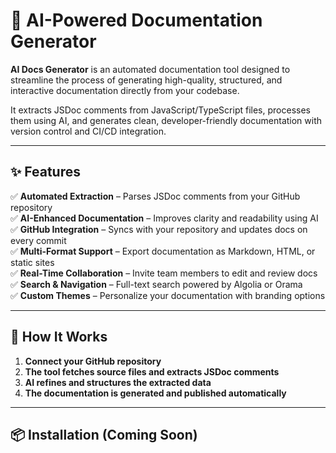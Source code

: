 # 🚀 AI-Powered Documentation Generator

**AI Docs Generator** is an automated documentation tool designed to streamline the process of generating high-quality, structured, and interactive documentation directly from your codebase.

It extracts JSDoc comments from JavaScript/TypeScript files, processes them using AI, and generates clean, developer-friendly documentation with version control and CI/CD integration.

---

## ✨ Features

✅ **Automated Extraction** – Parses JSDoc comments from your GitHub repository  
✅ **AI-Enhanced Documentation** – Improves clarity and readability using AI  
✅ **GitHub Integration** – Syncs with your repository and updates docs on every commit  
✅ **Multi-Format Support** – Export documentation as Markdown, HTML, or static sites  
✅ **Real-Time Collaboration** – Invite team members to edit and review docs  
✅ **Search & Navigation** – Full-text search powered by Algolia or Orama  
✅ **Custom Themes** – Personalize your documentation with branding options  

---

## 🔧 How It Works

1. **Connect your GitHub repository**  
2. **The tool fetches source files and extracts JSDoc comments**  
3. **AI refines and structures the extracted data**  
4. **The documentation is generated and published automatically**

---

## 📦 Installation (Coming Soon)
